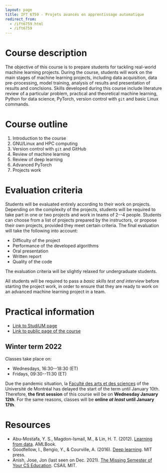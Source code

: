 ```yaml
---
layout: page
title: IFT 6759 - Projets avancés en apprentissage automatique
redirect_from:
  - /ift6759.html
  - /ift6759
---
```


# Course description

The objective of this course is to prepare students for tackling real-world machine learning projects. During the course, students will work on the main stages of machine learning projects, including data acquisition, data pre-processing, model training, analysis of results and presentation of results and conclsions. Skills developed during this course include literature review of a particular problem, practical and theoretical machine learning, Python for data science, PyTorch, version control with `git` and basic Linux commands.

# Course outline

1. Introduction to the course
2. GNU/Linux and HPC computing
3. Version control with `git` and GitHub
4. Review of machine learning
5. Review of deep learning
6. Advanced PyTorch
7. Projects work

# Evaluation criteria

Students will be evaluated entirely according to their work on projects. Depending on the complexity of the projects, students will be required to take part in one or two projects and work in teams of 2--4 people. Students can choose from a list of projects prepared by the instructors, or propose their own projects, provided they meet certain criteria. The final evaluation will take the following into account:

* Difficulty of the project
* Performance of the developed algorithms
* Oral presentation
* Written report
* Quality of the code

The evaluation criteria will be slightly relaxed for undergraduate students.

All students will be required to pass a _basic skills test and interview_ before starting the project work, in order to ensure that they are ready to work on an advanced machine learning project in a team.

# Practical information

* [Link to StudiUM page](https://studium.umontreal.ca/course/view.php?id=219252)
* [Link to public page of the course](https://admission.umontreal.ca/cours-et-horaires/cours/ift-6759/)

## Winter term 2022

Classes take place on:

* Wednesdays, 16:30--18:30 (ET)
* Fridays, 09:30--11:30 (ET)

Due the pandemic situation, la [Faculté des arts et des sciences](https://fas.umontreal.ca/accueil/) of the Université de Montréal has delayed the start of the term until January 10th. Therefore, **the first session** of this course will be on **Wednesday January 12th**. For the same reasons, classes will be **online _at least_ until January 17th**.

# Resources

* Abu-Mostafa, Y. S., Magdon-Ismail, M., & Lin, H. T. (2012). [Learning from data](https://work.caltech.edu/textbook.html). AMLBook.
* Goodfellow, I., Bengio, Y., & Courville, A. (2016). [Deep learning](https://www.deeplearningbook.org/). MIT press.
* Anish, Jose, Jon (last seen on Dec. 2021). [The Missing Semester of Your CS Education](https://missing.csail.mit.edu/). CSAIL MIT.

